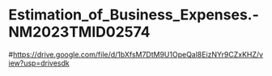 # Estimation_of_Business_Expenses.-NM2023TMID02574
#https://drive.google.com/file/d/1bXfsM7DtM9U1OpeQal8EizNYr9CZxKHZ/view?usp=drivesdk
